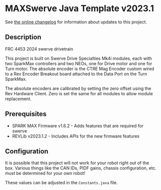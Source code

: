 # MAXSwerve Java Template v2023.1

See [the online changelog](https://github.com/RedHotChiliBots/FRC4453_SWERVE/blob/main/CHANGELOG.md) for information about updates to this project.

## Description

FRC 4453 2024 swerve drivetrain

This project is built on Swerve Drive Specialties Mk4i modules, each with two SparkMax controllers and two NEOs, one for Drive motor and one for Turn motor.  The absolute encoder is the CTRE Mag Encoder custom wired to a Rev Encoder Breakout board attached to the Data Port on the Turn SparkMax.

The absolute encoders are calibrated by setting the zero offset using the Rev Hardware Client.  Zero is set the same for all modules to allow module replacement. 

## Prerequisites

* SPARK MAX Firmware v1.6.2 - Adds features that are required for swerve
* REVLib v2023.1.2 - Includes APIs for the new firmware features

## Configuration

It is possible that this project will not work for your robot right out of the box. Various things like the CAN IDs, PIDF gains, chassis configuration, etc. must be determined for your own robot!

These values can be adjusted in the `Constants.java` file.
